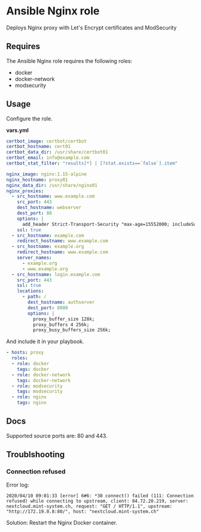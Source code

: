 # Ansible Nginx role

Deploys Nginx proxy with Let's Encrypt certificates and ModSecurity

## Requires

The Ansible Nginx role requires the following roles:

* docker
* docker-network
* modsecurity

## Usage

Configure the role.

**vars.yml**

```yml
certbot_image: certbot/certbot
certbot_hostname: cert01
certbot_data_dir: /usr/share/certbot01
certbot_email: info@example.com
certbot_stat_filter: "results[*] | [?stat.exists==`false`].item"

nginx_image: nginx:1.15-alpine
nginx_hostname: proxy01
nginx_data_dir: /usr/share/nginx01
nginx_proxies:
  - src_hostname: www.example.com
    src_port: 443
    dest_hostname: webserver
    dest_port: 80
    options: |
      add_header Strict-Transport-Security "max-age=15552000; includeSubdomains;"
    ssl: true
  - src_hostname: example.com
    redirect_hostname: www.example.com
  - src_hostname: example.org
    redirect_hostname: www.example.com
    server_names:
      - example.org
      - www.example.org
  - src_hostname: login.example.com
    src_port: 443
    ssl: true
    locations:
      - path: /
        dest_hostname: authserver
        dest_port: 8080
        options: |
          proxy_buffer_size 128k;
          proxy_buffers 4 256k;
          proxy_busy_buffers_size 256k;
```

And include it in your playbook.

```yml
- hosts: proxy
  roles:
  - role: docker
    tags: docker
  - role: docker-network
    tags: docker-network
  - role: modsecurity
    tags: modsecurity
  - role: nginx
    tags: nginx
```

## Docs

Supported source ports are: 80 and 443.

## Troublshooting

### Connection refused

Error log:

```
2020/04/10 09:01:33 [error] 6#6: *30 connect() failed (111: Connection refused) while connecting to upstream, client: 84.72.20.219, server: nextcloud.mint-system.ch, request: "GET / HTTP/1.1", upstream: "http://172.19.0.8:80/", host: "nextcloud.mint-system.ch"
```

Solution: Restart the Nginx Docker container.
